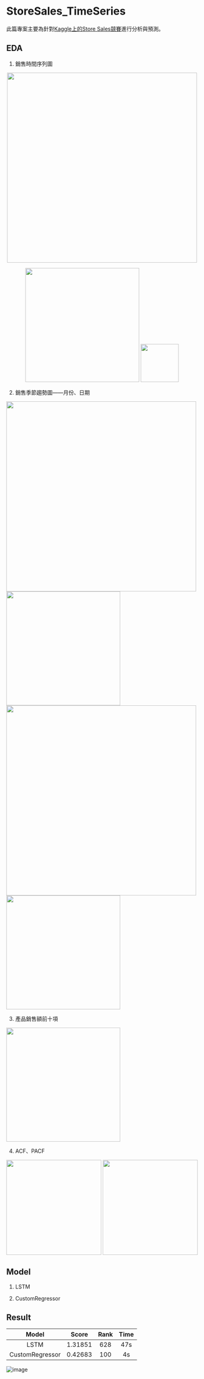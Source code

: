 # StoreSales_TimeSeries
此篇專案主要為針對[Kaggle上的Store Sales競賽](https://www.kaggle.com/competitions/store-sales-time-series-forecasting)進行分析與預測。

## EDA

1. 銷售時間序列圖
<p align="center">
  <img src="https://github.com/XieYiZhi78/StoreSales_TimeSeries/assets/107387920/4b7e8b00-865d-4077-9b0c-38c75c133a49" width="500" />
</p>
<p align="center">
  <img src="https://github.com/XieYiZhi78/StoreSales_TimeSeries/assets/107387920/a06e0595-94cb-410a-bdae-40422b6153b8" width="300" />
  <img src="https://github.com/XieYiZhi78/StoreSales_TimeSeries/assets/107387920/db671c60-efda-4cfa-ab6d-deac6ac18528" width="100" />
</p>

2. 銷售季節趨勢圖——月份、日期
<img src="https://github.com/XieYiZhi78/StoreSales_TimeSeries/assets/107387920/89bb3c9a-60cb-4da4-be20-84e1ba6e0bd2" width="500">
<img src="https://github.com/XieYiZhi78/StoreSales_TimeSeries/assets/107387920/ff005b75-4a4b-4148-bad1-4663eed61d5a" width="300">

<img src="https://github.com/XieYiZhi78/StoreSales_TimeSeries/assets/107387920/ff1d7fcf-d1c5-4bb7-8e34-17743971d33a" width="500">
<img src="https://github.com/XieYiZhi78/StoreSales_TimeSeries/assets/107387920/85bec208-8210-4b8e-9b38-6675b4677bba" width="300">

3. 產品銷售額前十項
<img src="https://github.com/XieYiZhi78/StoreSales_TimeSeries/assets/107387920/220f1142-e768-40bc-b775-3b968a1628f2" width="300">

4. ACF、PACF
<p align="center">
  <img src="https://github.com/XieYiZhi78/StoreSales_TimeSeries/assets/107387920/ee1da6c6-6177-42b6-b526-4ced873d0154" width="250">
  <img src="https://github.com/XieYiZhi78/StoreSales_TimeSeries/assets/107387920/fd93ced8-d3be-476d-ad0d-0116a62f2163" width="250">
</p>

## Model

1. LSTM

2. CustomRegressor

## Result

|Model|Score|Rank|Time|
|:----:|:----:|:----:|:----:|
|LSTM|1.31851|628|47s|
|CustomRegressor|0.42683|100|4s|

![image](https://github.com/XieYiZhi78/StoreSales_TimeSeries/assets/107387920/a324435f-c3bc-451c-a3c1-fd3d3ee25588)

